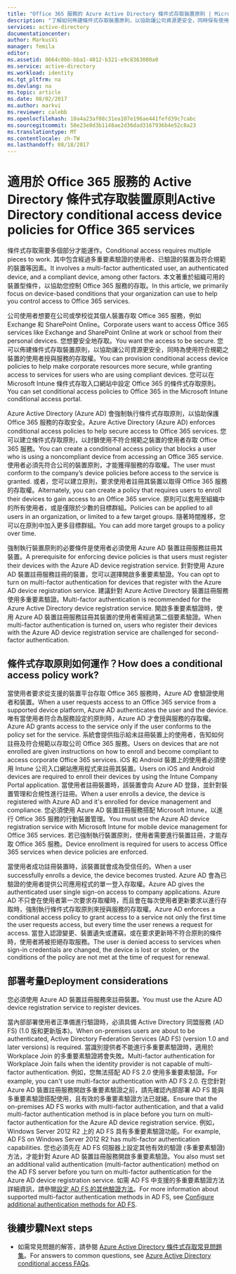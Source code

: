 ```yaml
---
title: "Office 365 服務的 Azure Active Directory 條件式存取裝置原則 | Microsoft Docs"
description: "了解如何佈建條件式存取裝置原則，以協助讓公司資源更安全，同時保有使用者合規性和服務的存取權。"
services: active-directory
documentationcenter: 
author: MarkusVi
manager: femila
editor: 
ms.assetid: 8664c0bb-bba1-4012-b321-e9c8363080a0
ms.service: active-directory
ms.workload: identity
ms.tgt_pltfrm: na
ms.devlang: na
ms.topic: article
ms.date: 08/02/2017
ms.author: markvi
ms.reviewer: calebb
ms.openlocfilehash: 10a4a23af08c31ea107e196ae441fefd39c7cabc
ms.sourcegitcommit: 50e23e8d3b1148ae2d36dad3167936b4e52c8a23
ms.translationtype: MT
ms.contentlocale: zh-TW
ms.lasthandoff: 08/18/2017
---
```

# <a name="active-directory-conditional-access-device-policies-for-office-365-services"></a><span data-ttu-id="2eb3d-103">適用於 Office 365 服務的 Active Directory 條件式存取裝置原則</span><span class="sxs-lookup"><span data-stu-id="2eb3d-103">Active Directory conditional access device policies for Office 365 services</span></span>

<span data-ttu-id="2eb3d-104">條件式存取需要多個部分才能運作。</span><span class="sxs-lookup"><span data-stu-id="2eb3d-104">Conditional access requires multiple pieces to work.</span></span> <span data-ttu-id="2eb3d-105">其中包含經過多重要素驗證的使用者、已驗證的裝置及符合規範的裝置等因素。</span><span class="sxs-lookup"><span data-stu-id="2eb3d-105">It involves a multi-factor authenticated user, an authenticated device, and a compliant device, among other factors.</span></span> <span data-ttu-id="2eb3d-106">本文著重於組織可用的裝置型條件，以協助您控制 Office 365 服務的存取。</span><span class="sxs-lookup"><span data-stu-id="2eb3d-106">In this article, we primarily focus on device-based conditions that your organization can use to help you control access to Office 365 services.</span></span> 

<span data-ttu-id="2eb3d-107">公司使用者想要在公司或學校從其個人裝置存取 Office 365 服務，例如 Exchange 和 SharePoint Online。</span><span class="sxs-lookup"><span data-stu-id="2eb3d-107">Corporate users want to access Office 365 services like Exchange and SharePoint Online at work or school from their personal devices.</span></span> <span data-ttu-id="2eb3d-108">您想要安全地存取。</span><span class="sxs-lookup"><span data-stu-id="2eb3d-108">You want the access to be secure.</span></span> <span data-ttu-id="2eb3d-109">您可以佈建條件式存取裝置原則，以協助讓公司資源更安全，同時為使用符合規範之裝置的使用者授與服務的存取權。</span><span class="sxs-lookup"><span data-stu-id="2eb3d-109">You can provision conditional access device policies to help make corporate resources more secure, while granting access to services for users who are using compliant devices.</span></span> <span data-ttu-id="2eb3d-110">您可以在 Microsoft Intune 條件式存取入口網站中設定 Office 365 的條件式存取原則。</span><span class="sxs-lookup"><span data-stu-id="2eb3d-110">You can set conditional access policies to Office 365 in the Microsoft Intune conditional access portal.</span></span>

<span data-ttu-id="2eb3d-111">Azure Active Directory (Azure AD) 會強制執行條件式存取原則，以協助保護 Office 365 服務的存取安全。</span><span class="sxs-lookup"><span data-stu-id="2eb3d-111">Azure Active Directory (Azure AD) enforces conditional access policies to help secure access to Office 365 services.</span></span> <span data-ttu-id="2eb3d-112">您可以建立條件式存取原則，以封鎖使用不符合規範之裝置的使用者存取 Office 365 服務。</span><span class="sxs-lookup"><span data-stu-id="2eb3d-112">You can create a conditional access policy that blocks a user who is using a noncompliant device from accessing an Office 365 service.</span></span> <span data-ttu-id="2eb3d-113">使用者必須先符合公司的裝置原則，才能獲得服務的存取權。</span><span class="sxs-lookup"><span data-stu-id="2eb3d-113">The user must conform to the company’s device policies before access to the service is granted.</span></span> <span data-ttu-id="2eb3d-114">或者，您可以建立原則，要求使用者註冊其裝置以取得 Office 365 服務的存取權。</span><span class="sxs-lookup"><span data-stu-id="2eb3d-114">Alternately, you can create a policy that requires users to enroll their devices to gain access to an Office 365 service.</span></span> <span data-ttu-id="2eb3d-115">原則可以套用至組織中的所有使用者，或是僅限於少數的目標群組。</span><span class="sxs-lookup"><span data-stu-id="2eb3d-115">Policies can be applied to all users in an organization, or limited to a few target groups.</span></span> <span data-ttu-id="2eb3d-116">隨著時間推移，您可以在原則中加入更多目標群組。</span><span class="sxs-lookup"><span data-stu-id="2eb3d-116">You can add more target groups to a policy over time.</span></span>

<span data-ttu-id="2eb3d-117">強制執行裝置原則的必要條件是使用者必須使用 Azure AD 裝置註冊服務註冊其裝置。</span><span class="sxs-lookup"><span data-stu-id="2eb3d-117">A prerequisite for enforcing device policies is that users must register their devices with the Azure AD device registration service.</span></span> <span data-ttu-id="2eb3d-118">針對使用 Azure AD 裝置註冊服務註冊的裝置，您可以選擇開啟多重要素驗證。</span><span class="sxs-lookup"><span data-stu-id="2eb3d-118">You can opt to turn on multi-factor authentication for devices that register with the Azure AD device registration service.</span></span> <span data-ttu-id="2eb3d-119">建議針對 Azure Active Directory 裝置註冊服務使用多重要素驗證。</span><span class="sxs-lookup"><span data-stu-id="2eb3d-119">Multi-factor authentication is recommended for the Azure Active Directory device registration service.</span></span> <span data-ttu-id="2eb3d-120">開啟多重要素驗證時，使用 Azure AD 裝置註冊服務註冊其裝置的使用者需經過第二個要素驗證。</span><span class="sxs-lookup"><span data-stu-id="2eb3d-120">When multi-factor authentication is turned on, users who register their devices with the Azure AD device registration service are challenged for second-factor authentication.</span></span>

## <a name="how-does-a-conditional-access-policy-work"></a><span data-ttu-id="2eb3d-121">條件式存取原則如何運作？</span><span class="sxs-lookup"><span data-stu-id="2eb3d-121">How does a conditional access policy work?</span></span>

<span data-ttu-id="2eb3d-122">當使用者要求從支援的裝置平台存取 Office 365 服務時，Azure AD 會驗證使用者和裝置。</span><span class="sxs-lookup"><span data-stu-id="2eb3d-122">When a user requests access to an Office 365 service from a supported device platform, Azure AD authenticates the user and the device.</span></span> <span data-ttu-id="2eb3d-123">唯有當使用者符合為服務設定的原則時，Azure AD 才會授與服務的存取權。</span><span class="sxs-lookup"><span data-stu-id="2eb3d-123">Azure AD grants access to the service only if the user conforms to the policy set for the service.</span></span> <span data-ttu-id="2eb3d-124">系統會提供指示給未註冊裝置上的使用者，告知如何註冊及符合規範以存取公司 Office 365 服務。</span><span class="sxs-lookup"><span data-stu-id="2eb3d-124">Users on devices that are not enrolled are given instructions on how to enroll and become compliant to access corporate Office 365 services.</span></span> <span data-ttu-id="2eb3d-125">iOS 和 Android 裝置上的使用者必須使用 Intune 公司入口網站應用程式來註冊其裝置。</span><span class="sxs-lookup"><span data-stu-id="2eb3d-125">Users on iOS and Android devices are required to enroll their devices by using the Intune Company Portal application.</span></span> <span data-ttu-id="2eb3d-126">當使用者註冊裝置時，該裝置會向 Azure AD 登錄，並針對裝置管理和合規性進行註冊。</span><span class="sxs-lookup"><span data-stu-id="2eb3d-126">When a user enrolls a device, the device is registered with Azure AD and it's enrolled for device management and compliance.</span></span> <span data-ttu-id="2eb3d-127">您必須使用 Azure AD 裝置註冊服務搭配 Microsoft Intune，以進行 Office 365 服務的行動裝置管理。</span><span class="sxs-lookup"><span data-stu-id="2eb3d-127">You must use the Azure AD device registration service with Microsoft Intune for mobile device management for Office 365 services.</span></span> <span data-ttu-id="2eb3d-128">若已強制執行裝置原則，使用者需要進行裝置註冊，才能存取 Office 365 服務。</span><span class="sxs-lookup"><span data-stu-id="2eb3d-128">Device enrollment is required for users to access Office 365 services when device policies are enforced.</span></span>

<span data-ttu-id="2eb3d-129">當使用者成功註冊裝置時，該裝置就會成為受信任的。</span><span class="sxs-lookup"><span data-stu-id="2eb3d-129">When a user successfully enrolls a device, the device becomes trusted.</span></span> <span data-ttu-id="2eb3d-130">Azure AD 會為已驗證的使用者提供公司應用程式的單一登入存取權。</span><span class="sxs-lookup"><span data-stu-id="2eb3d-130">Azure AD gives the authenticated user single sign-on access to company applications.</span></span> <span data-ttu-id="2eb3d-131">Azure AD 不只會在使用者第一次要求存取權時，而且會在每次使用者更新要求以進行存取時，強制執行條件式存取原則來授與服務的存取權。</span><span class="sxs-lookup"><span data-stu-id="2eb3d-131">Azure AD enforces a conditional access policy to grant access to a service not only the first time the user requests access, but every time the user renews a request for access.</span></span> <span data-ttu-id="2eb3d-132">當登入認證變更、裝置遺失或遭竊，或在要求更新時不符合原則的條件時，使用者將被拒絕存取服務。</span><span class="sxs-lookup"><span data-stu-id="2eb3d-132">The user is denied access to services when sign-in credentials are changed, the device is lost or stolen, or the conditions of the policy are not met at the time of request for renewal.</span></span>

## <a name="deployment-considerations"></a><span data-ttu-id="2eb3d-133">部署考量</span><span class="sxs-lookup"><span data-stu-id="2eb3d-133">Deployment considerations</span></span>

<span data-ttu-id="2eb3d-134">您必須使用 Azure AD 裝置註冊服務來註冊裝置。</span><span class="sxs-lookup"><span data-stu-id="2eb3d-134">You must use the Azure AD device registration service to register devices.</span></span>

<span data-ttu-id="2eb3d-135">當內部部署使用者正準備進行驗證時，必須具備 Active Directory 同盟服務 (AD FS) (1.0 版和更新版本)。</span><span class="sxs-lookup"><span data-stu-id="2eb3d-135">When on-premises users are about to be authenticated, Active Directory Federation Services (AD FS) (version 1.0 and later versions) is required.</span></span> <span data-ttu-id="2eb3d-136">當識別提供者不能進行多重要素驗證時，適用於 Workplace Join 的多重要素驗證將會失敗。</span><span class="sxs-lookup"><span data-stu-id="2eb3d-136">Multi-factor authentication for Workplace Join fails when the identity provider is not capable of multi-factor authentication.</span></span> <span data-ttu-id="2eb3d-137">例如，您無法搭配 AD FS 2.0 使用多重要素驗證。</span><span class="sxs-lookup"><span data-stu-id="2eb3d-137">For example, you can't use multi-factor authentication with AD FS 2.0.</span></span> <span data-ttu-id="2eb3d-138">在您針對 Azure AD 裝置註冊服務開啟多重要素驗證之前，請先確認內部部署 AD FS 能與多重要素驗證搭配使用，且有效的多重要素驗證方法已就緒。</span><span class="sxs-lookup"><span data-stu-id="2eb3d-138">Ensure that the on-premises AD FS works with multi-factor authentication, and that a valid multi-factor authentication method is in place before you turn on multi-factor authentication for the Azure AD device registration service.</span></span> <span data-ttu-id="2eb3d-139">例如，Windows Server 2012 R2 上的 AD FS 具有多重要素驗證功能。</span><span class="sxs-lookup"><span data-stu-id="2eb3d-139">For example, AD FS on Windows Server 2012 R2 has multi-factor authentication capabilities.</span></span> <span data-ttu-id="2eb3d-140">您也必須先在 AD FS 伺服器上設定其他有效的驗證 (多重要素驗證) 方法，才能針對 Azure AD 裝置註冊服務開啟多重要素驗證。</span><span class="sxs-lookup"><span data-stu-id="2eb3d-140">You also must set an additional valid authentication (multi-factor authentication) method on the AD FS server before you turn on multi-factor authentication for the Azure AD device registration service.</span></span> <span data-ttu-id="2eb3d-141">如需 AD FS 中支援的多重要素驗證方法詳細資訊，請參閱[設定 AD FS 的其他驗證方法](/windows-server/identity/ad-fs/operations/configure-additional-authentication-methods-for-ad-fs)。</span><span class="sxs-lookup"><span data-stu-id="2eb3d-141">For more information about supported multi-factor authentication methods in AD FS, see [Configure additional authentication methods for AD FS](/windows-server/identity/ad-fs/operations/configure-additional-authentication-methods-for-ad-fs).</span></span>

## <a name="next-steps"></a><span data-ttu-id="2eb3d-142">後續步驟</span><span class="sxs-lookup"><span data-stu-id="2eb3d-142">Next steps</span></span>

*   <span data-ttu-id="2eb3d-143">如需常見問題的解答，請參閱 [Azure Active Directory 條件式存取常見問題集](active-directory-conditional-faqs.md)。</span><span class="sxs-lookup"><span data-stu-id="2eb3d-143">For answers to common questions, see [Azure Active Directory conditional access FAQs](active-directory-conditional-faqs.md).</span></span>

